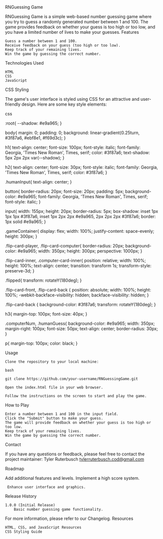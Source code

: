 RNGuessing Game

RNGuessing Game is a simple web-based number guessing game where you try to guess a randomly generated number between 1 and 100. The game provides feedback on whether your guess is too high or too low, and you have a limited number of lives to make your guesses.
Features

    Guess a number between 1 and 100.
    Receive feedback on your guess (too high or too low).
    Keep track of your remaining lives.
    Win the game by guessing the correct number.

Technologies Used

    HTML
    CSS
    JavaScript

CSS Styling

The game's user interface is styled using CSS for an attractive and user-friendly design. Here are some key style elements:

css

:root{
    --shadow: #e9a965;
}

body{
    margin: 0;
    padding: 0;
    background: linear-gradient(0.25turn, #3f87a6, #ebf8e1, #f69d3c);
}

h1{
    text-align: center;
    font-size: 100px;
    font-style: italic;
    font-family: Georgia, 'Times New Roman', Times, serif;
    color: #3f87a6;
    text-shadow: 5px 2px 2px var(--shadow);
}

h2{
    text-align: center;
    font-size: 30px;
    font-style: italic;
    font-family: Georgia, 'Times New Roman', Times, serif;
    color: #3f87a6; 
}

.humanInput{
    text-align: center;
}

button{
    border-radius: 20px;
    font-size: 20px;
    padding: 5px;
    background-color: #e9a965;
    font-family: Georgia, 'Times New Roman', Times, serif;
    font-style: italic;
}

input{
    width: 155px;
    height: 20px;
    border-radius: 5px;
    box-shadow: inset 1px 1px 1px #3f87a6,
    inset 1px 2px 2px #e9a965,
    2px 2px 2px #3f87a6;
    border: 1px solid #e9a965;
}

.gameContainer{
    display: flex;
    width: 100%;
    justify-content: space-evenly;
    height: 300px;
}

.flip-card-player, .flip-card-computer{
    border-radius: 20px;
    background-color: #e9a965;
    width: 350px;
    height: 300px;
    perspective: 1000px;
}

.flip-card-inner, .computer-card-inner{
    position: relative;
    width: 100%;
    height: 100%;
    text-align: center;
    transition: transform 1s;
    transform-style: preserve-3d;
}

.flipped{
    transform: rotateY(180deg);
}

.flip-card-front, .flip-card-back {
    position: absolute;
    width: 100%;
    height: 100%;
    -webkit-backface-visibility: hidden;
    backface-visibility: hidden;
}

.flip-card-back {
    background-color: #3f87a6;
    transform: rotateY(180deg);
}

h3{
    margin-top: 100px;
    font-size: 40px;
}

.computerNum, .humanGuess{
    background-color: #e9a965;
    width: 350px;
    margin-right: 100px;
    font-size: 50px;
    text-align: center;
    border-radius: 30px;
}

p{
    margin-top: 100px;
    color: black;
}

Usage

    Clone the repository to your local machine:

    bash

    git clone https://github.com/your-username/RNGuessingGame.git

    Open the index.html file in your web browser.

    Follow the instructions on the screen to start and play the game.

How to Play

    Enter a number between 1 and 100 in the input field.
    Click the "Submit" button to make your guess.
    The game will provide feedback on whether your guess is too high or too low.
    Keep track of your remaining lives.
    Win the game by guessing the correct number.


Contact

If you have any questions or feedback, please feel free to contact the project maintainer:
Tyler Ruterbusch
tylerruterbusch.cod@gmail.com

Roadmap

 Add additional features and levels.
 Implement a high score system.

     Enhance user interface and graphics.

Release History

    1.0.0 (Initial Release)
        Basic number guessing game functionality.

For more information, please refer to our Changelog.
Resources

    HTML, CSS, and JavaScript Resources
    CSS Styling Guide
